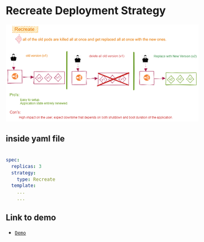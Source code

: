 # Recreate Deployment Strategy

![recreate](../img/deployment/recreate.png)

## inside yaml file

```yaml

spec:
  replicas: 3
  strategy:
    type: Recreate
  template:
    ...
    ...

```

## Link to demo

* [`Demo`](../demos/recreate_dep_demo.md)